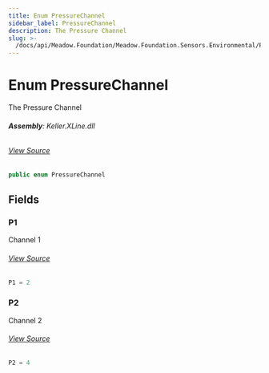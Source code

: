 ```yaml
---
title: Enum PressureChannel
sidebar_label: PressureChannel
description: The Pressure Channel
slug: >-
  /docs/api/Meadow.Foundation/Meadow.Foundation.Sensors.Environmental/PressureChannel
---
```

# Enum PressureChannel
The Pressure Channel

###### **Assembly**: Keller.XLine.dll
###### [View Source](https://github.com/WildernessLabs/Meadow.Foundation.git/blob/develop/Source/Meadow.Foundation.Peripherals/Sensors.Environmental.Keller.XLine/Driver/PressureChannel.cs#L6)
```csharp title="Declaration"
public enum PressureChannel
```
## Fields
### P1
Channel 1
###### [View Source](https://github.com/WildernessLabs/Meadow.Foundation.git/blob/develop/Source/Meadow.Foundation.Peripherals/Sensors.Environmental.Keller.XLine/Driver/PressureChannel.cs#L11)
```csharp title="Declaration"
P1 = 2
```
### P2
Channel 2
###### [View Source](https://github.com/WildernessLabs/Meadow.Foundation.git/blob/develop/Source/Meadow.Foundation.Peripherals/Sensors.Environmental.Keller.XLine/Driver/PressureChannel.cs#L15)
```csharp title="Declaration"
P2 = 4
```
